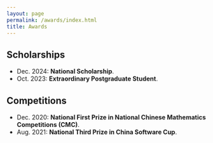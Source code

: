 ```yaml
---
layout: page
permalink: /awards/index.html
title: Awards
---
```


## Scholarships

- Dec. 2024: **National Scholarship**.
- Oct. 2023: **Extraordinary Postgraduate Student**.

## Competitions

- Dec. 2020: **National First Prize in National Chinese Mathematics Competitions (CMC)**.
- Aug. 2021: **National Third Prize in China Software Cup**.
